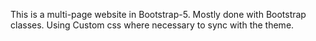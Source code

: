 This is a multi-page website in Bootstrap-5. Mostly done with Bootstrap classes.
Using Custom css where necessary to sync with the theme.
